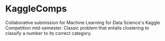 # KaggleComps

Collaborative submission for Machine Learning for Data Science's Kaggle Competition mid-semester. Classic problem that entails clustering to classify a number to its correct category. 
